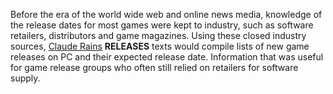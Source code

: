 Before the era of the world wide web and online news media, knowledge of the release dates for most games were kept to industry, such as software retailers, distributors and game magazines. Using these closed industry sources, [Claude Rains](/p/claude-rains) **RELEASES** texts would compile lists of new game releases on PC and their expected release date. Information that was useful for game release groups who often still relied on retailers for software supply.